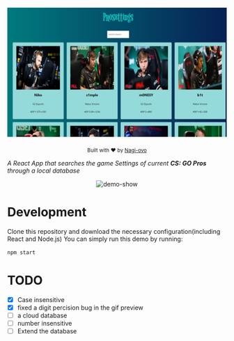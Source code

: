 ![](./public/img/demo1.png)
<p align="center">
  <sub>
    Built with ❤︎ by
    <a href="https://github.com/Nagi-ovo">Nagi-ovo</a>
  </sub>
</p>



*A React App that searches the game Settings of current **CS: GO Pros** through a local database*

<p align="center">
  <img alt="demo-show" src="public/img/demo2.gif">
</p>

# Development

Clone this repository and  download the necessary configuration(including React and Node.js) 
You can simply run this demo by running:

```sh
npm start
```

# TODO
- [x] Case insensitive
- [x] fixed a digit percision bug in the gif preview
- [ ] a cloud database
- [ ] number insensitive
- [ ] Extend the database
